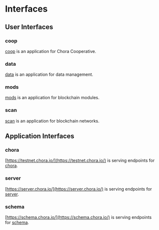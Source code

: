 # Interfaces

## User Interfaces

### coop

[coop](https://chora.io/coop) is an application for Chora Cooperative.

### data

[data](https://chora.io/data) is an application for data management.

### mods

[mods](https://chora.io/mods) is an application for blockchain modules.

### scan

[scan](https://chora.io/scan) is an application for blockchain networks.

## Application Interfaces

### chora

[https://testnet.chora.io/](https://testnet.chora.io/) is serving endpoints for [chora](https://github.com/chora-io/chora).

### server

[https://server.chora.io/](https://server.chora.io/) is serving endpoints for [server](https://github.com/chora-io/server).

### schema

[https://schema.chora.io/](https://schema.chora.io/) is serving endpoints for [schema](https://github.com/chora-io/schema).
